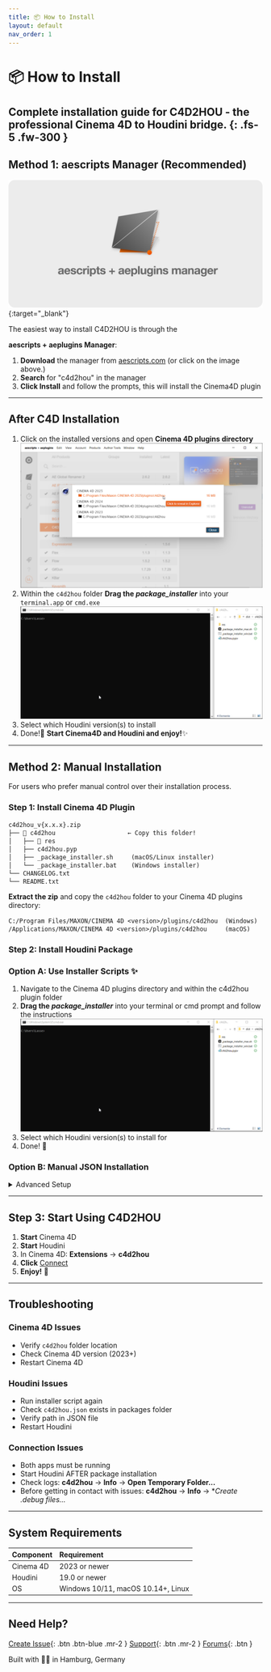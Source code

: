 ```yaml
---
title: 📦 How to Install
layout: default
nav_order: 1
---
```


# 📦 How to Install

Complete installation guide for C4D2HOU - the professional Cinema 4D to Houdini bridge.
{: .fs-5 .fw-300 }
---
<!-- [Download: aescripts.com](https://aescripts.com/c4d2hou){: .btn .btn-orange } -->

## Method 1: aescripts Manager (Recommended)

[![Alt text for broken image link](assets/img/aescripts_manager.png)](https://aescripts.com/learn/aescripts-aeplugins-manager-app/){:target="_blank"}


The easiest way to install C4D2HOU is through the 
<!-- {: .label .label-blue }  -->
**aescripts + aeplugins Manager**:

1. **Download** the manager from [aescripts.com](https://aescripts.com/learn/aescripts-aeplugins-manager-app/) (or click on the image above.)
2. **Search** for "c4d2hou" in the manager
3. **Click Install** and follow the prompts, this will install the Cinema4D plugin

---

## After C4D Installation

1. Click on the installed versions and open **Cinema 4D plugins directory**
  ![](assets/img/aescripts_manager_after_install.png)
2. Within the `c4d2hou` folder **Drag the _package_installer_** into your `terminal.app` or `cmd.exe`
  ![](assets/img/package_installer.gif)
3. Select which Houdini version(s) to install
4. Done!🎉 **Start Cinema4D and Houdini and enjoy!**✨

---

## Method 2: Manual Installation

For users who prefer manual control over their installation process.

### Step 1: Install Cinema 4D Plugin

```
c4d2hou_v{x.x.x}.zip
├── 📂 c4d2hou                    ← Copy this folder!
│   ├── 📂 res
│   ├── c4d2hou.pyp
│   ├── _package_installer.sh     (macOS/Linux installer)
│   └── _package_installer.bat    (Windows installer)
└── CHANGELOG.txt
└── README.txt
```

**Extract the zip** and copy the `c4d2hou` folder to your Cinema 4D plugins directory: 

```
C:/Program Files/MAXON/CINEMA 4D <version>/plugins/c4d2hou  (Windows)
/Applications/MAXON/CINEMA 4D <version>/plugins/c4d2hou     (macOS)
```

### Step 2: Install Houdini Package

### Option A: Use Installer Scripts ✨

1. Navigate to the Cinema 4D plugins directory and within the c4d2hou plugin folder
2. **Drag the _package_installer_** into your terminal or cmd prompt and follow the instructions
  ![](assets/img/package_installer.gif)
3. Select which Houdini version(s) to install for
4. Done! 🎉

### Option B: Manual JSON Installation

<details markdown="block">
  <summary>
    Advanced Setup
  </summary>

1. Create `c4d2hou.json`:

```json
{
    "enable": true,
    "load_package_once": true,
    "env": [{
        "c4d2hou": "__path_to_c4d_plugins_folder__/c4d2hou/res/hou_package"
    }],
    "path": "$c4d2hou"
}
```

2. Replace `__path_to_c4d_plugins_folder__` with your actual path

3. Save to:
   - **Windows**: `C:/Users/<username>/Documents/houdini<version>/packages/`
   - **macOS**: `/Users/<username>/Library/Preferences/houdini/<version>/packages/`

</details>

---

## Step 3: Start Using C4D2HOU

1. **Start** Cinema 4D
2. **Start** Houdini
3. In Cinema 4D: **Extensions** → **c4d2hou**
4. **Click** [Connect]({{site.baseurl}}/overview)
5. **Enjoy!** 🚀

---

## Troubleshooting

### Cinema 4D Issues
- Verify `c4d2hou` folder location
- Check Cinema 4D version (2023+)
- Restart Cinema 4D

### Houdini Issues
- Run installer script again
- Check `c4d2hou.json` exists in packages folder
- Verify path in JSON file
- Restart Houdini

### Connection Issues
- Both apps must be running
- Start Houdini AFTER package installation
- Check logs: **c4d2hou** → **Info** → **Open Temporary Folder...**
- Before getting in contact with issues: **c4d2hou** → **Info** → **Create *.debug files...**

---

## System Requirements

| Component | Requirement |
|:----------|:------------|
| Cinema 4D | 2023 or newer |
| Houdini | 19.0 or newer |
| OS | Windows 10/11, macOS 10.14+, Linux |

---

## Need Help?

[Create Issue](https://github.com/lasselauch/c4d2hou-docs/issues){: .btn .btn-blue .mr-2 }
[Support](mailto:support@aescripts.com){: .btn .mr-2 }
[Forums](https://aescripts.com/forums/){: .btn }

<div class="footer-info">
  <span class="connection-status">Built with 💙🧡 in Hamburg, Germany</span>
</div>

<link rel="stylesheet" href="{{ '/assets/css/general.css' | relative_url }}">